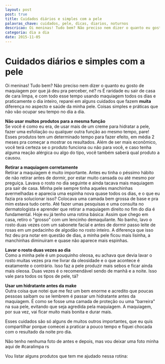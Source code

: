 ```yaml
---
layout: post
post: true
title: Cuidados diários e simples com a pele
palavras_chave: cuidados, pele, dicas, diarios, noturnos
descricao: Oi meninas! Tudo bem? Não preciso nem dizer o quanto eu gosto de maquiagem por que já deu pra perceber, né? rs É raridade eu sair de casa de cara limpa, e com todo esse tempo usando maquiagem todos os dias e praticamente o dia inteiro, reparei em alguns cuidados que fazem muita diferença no aspecto e saúde da minha pele. Coisas simples e práticas que não vão ocupar seu tempo no dia a dia...
categoria: dia a dia
date: 2015-11-05
---
```


# Cuidados diários e simples com a pele

Oi meninas! Tudo bem?
Não preciso nem dizer o quanto eu gosto de maquiagem por que já deu pra perceber, né? rs É raridade eu sair de casa de cara limpa, e com todo esse tempo usando maquiagem todos os dias e praticamente o dia inteiro, reparei em alguns cuidados que fazem **muita** diferença no aspecto e saúde da minha pele. Coisas simples e práticas que não vão ocupar seu tempo no dia a dia.

**Não usar muitos produtos para a mesma função**<br>
Se você é como eu era, de usar mais de um creme para hidratar a pele, fazer uma esfoliação ou qualquer outra função ao mesmo tempo, pare! Esses produtos tem um determinado tempo para fazer efeito, em média 2 meses pra começar a mostrar os resultados. Além de ser mais econômico, você terá certeza se o produto funciona ou não para você, e caso tenha alguma reação alérgica ou algo do tipo, você também saberá qual produto a causou.

**Retirar a maquiagem corretamente**<br>
Retirar a maquiagem é muito importante. Antes eu tinha o péssimo hábito de não retirar antes de dormir, por estar muito cansada ou até mesmo por preguiça. Lavava o rosto no dia seguinte e ainda tacava mais maquiagem pra sair de casa. Minha pele sempre tinha aqueles manchinhas avermelhadas e aparecia uma espinha nova quase todos os dias, e o que eu fazia pra solucionar isso? Colocava uma camada bem grossa de base e pra mim estava tudo certo. Até fazer umas pesquisas e uma consulta no dermatologista e aprender que retirar a maquiagem direito no fim do dia é fundamental.
Hoje eu já tenho uma rotina básica: Assim que chego em casa, retiro o "grosso" com um lencinho demaquilante. No banho, lavo o rosto duas vezes com um sabonete facial e antes de dormir passo leite de rosas em um pedacinho de algodão no rosto inteiro.
A diferença que isso fez deu pra notar em questão de dias, a minha pele ficou mais lisinha, a manchinhas diminuiram e quase não aparece mais espinhas.

**Lavar o rosto duas vezes ao dia**<br>
Como a minha pele é um pouquinho oleosa, eu achava que devia lavar o rosto muitas vezes pra me livrar da oleosidade e o que acontece é exatamente o contrário. Isso faz a pele produzir mais sebos e ficar ainda mais oleosa. Duas vezes é o recomendável sendo de manhã e a noite. Isso vale para todos os tipos de pele, tá?

**Usar um hidratante antes da make**<br>
Outra coisa que notei que me fez um bem enorme e acredito que poucas pessoas saibam ou se lembrem é passar um hidratante antes da maquiagem. É como se fosse uma camada de proteção ou uma "barreira" na sua pele, evitando que seja agredida pela maquiagem. A maquiagem, por sua vez, vai ficar muito mais bonita e durar mais.

Esses cuidados são só alguns de muitos outros importantes, que eu quis compartilhar porque comecei a praticar a pouco tempo e fiquei chocada com o resultado da noite pro dia.

Não tenho nenhuma foto de antes e depois, mas vou deixar uma foto minha aqui de #caralimpa rs


Vou listar alguns produtos que tem me ajudado nessa rotina:
